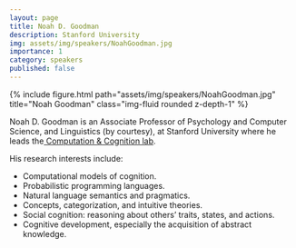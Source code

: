 ```yaml
---
layout: page
title: Noah D. Goodman
description: Stanford University
img: assets/img/speakers/NoahGoodman.jpg
importance: 1
category: speakers
published: false
---
```


<div class="row justify-content-sm-center">
    <div class="col-sm-8 mt-3 mt-md-0">
        {% include figure.html path="assets/img/speakers/NoahGoodman.jpg" title="Noah Goodman" class="img-fluid rounded z-depth-1" %}
    </div>
</div>

Noah D. Goodman is an Associate Professor of Psychology and Computer Science, and Linguistics (by courtesy), at Stanford University where he leads the[ Computation & Cognition lab](https://cocolab.stanford.edu/).

His research interests include:
* Computational models of cognition.
* Probabilistic programming languages.
* Natural language semantics and pragmatics.
* Concepts, categorization, and intuitive theories.
* Social cognition: reasoning about others’ traits, states, and actions.
* Cognitive development, especially the acquisition of abstract knowledge.